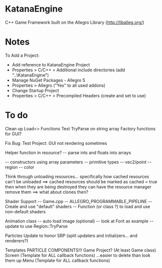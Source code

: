 # KatanaEngine
C++ Game Framework built on the Allegro Library (http://liballeg.org/)

# Notes
To Add a Project:
 - Add reference to KatanaEngine Project
 - Properties > C/C++ > Additional include directories (add "..\KatanaEngine")
 - Manage NuGet Packages - Allegro 5
 - Properties > Allegro ("Yes" to all used addons)
 - Change Startup Project
 - Properties > C/C++ > Precompiled Headers (create and set to use)


 # To do

 Clean up Load<> Functions
 Test TryParse on string array
 Factory functions for GUI?


 Fix Bug:
	Test Project: GUI not rendering sometimes

  Helper function in resource?
   -- parse ints and floats into arrays

   -- constructors using array parameters
     -- primitive types
	 -- vec2/point
	 -- region
	 -- color

 Think through unloading resources...
	specifically how cached resources can't be unloaded
	==> cached resources should be marked as cached = true
		then when they are being destroyed they can have the
		resource manager remove them
    ==> what about clones then?

 Shader Support
 -- Game.cpp -- ALLEGRO_PROGRAMMABLE_PIPELINE
 -- Create and use "default" shaders
 -- Function (or class ?) to load and use non-default shaders

 Animation class
	-- auto load image (optional)
		-- look at Font as example
	-- update to use Region::TryParse


 Particles
	Update to honor SRP (split updaters and initializers... and renderers?)

 Templates
	PARTICLE COMPONENTS!!!
	Game Project? (At least Game class)
	Screen (Template for ALL callback functions) ...easier to delete than look them up
	Menu   (Template for ALL callback functions)




